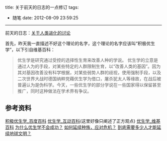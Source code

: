 title: 关于前天的日志的一点修订
tags:
  - 随笔
date: 2012-08-09 23:59:25
---

前天的日志：[关于人类进化的讨论](http://jyprince.me/note/541)

首先，昨天我一直描述不好这个理论的名字，这个理论的名字应该叫“积极优生学”，以下引自维基百科：

> 优生学是研究通过受控的选择性生育来改善人种的学说。
>   优生学的立意是通过人为的手段，对某些特定的人群限制生育，以“改善人类的基因”。因为其对基因改善没有科学根据，对某些弱势人群的歧视，使用强制手段，以及二次世界大战时德国纳粹党藉优生学为借口，屠杀犹太人等缘故，在战后被普遍认为是伪科学。今天，一些优生学的部分学说在一些国家得以保留甚至推广，同时这种做法在学术界有争议。

## 参考资料

[积极优生学_百度百科](http://baike.baidu.com/view/2505713.htm)
[优生学_互动百科](http://www.hudong.com/wiki/%E4%BC%98%E7%94%9F%E5%AD%A6)(这里好像只阐述了正方观点)
[优生学_维基百科](http://zh.wikipedia.org/wiki/%E5%84%AA%E7%94%9F%E5%AD%B8)
[为什么优生学不会成功？](http://www.guokr.com/article/303408/)
[如何延续种族，应对危机？](http://www.guokr.com/article/157740/)
[到底需要多少人才能延续地球文明？](http://www.guokr.com/question/301922/)